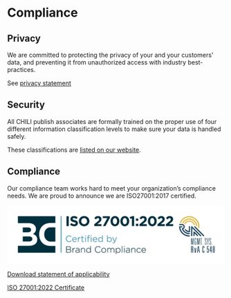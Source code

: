 # Compliance

## Privacy

We are committed to protecting the privacy of your and your customers' data, and preventing it from unauthorized access with industry best-practices.

See [privacy statement](https://www.chili-publish.com/legal/)

## Security

All CHILI publish associates are formally trained on the proper use of four different information classification levels to make sure your data is handled safely.

These classifications are [listed on our website](https://www.chili-publish.com/security/).

## Compliance

Our compliance team works hard to meet your organization’s compliance needs. We are proud to announce we are ISO27001:2017 certified.

![Logo](iso-27001-2022.png)

[Download statement of applicability](https://cdn6.chili-publish.com/hub/Legal/CHILI_publish_ISO27001_Statement_of_Applicability_v121_Jul17th_2024.pdf)

[ISO 27001:2022 Certificate](https://cdn6.chili-publish.com/hub/Legal/NL_2009.1.1_CHILI_publish_NV_ISO_27001.pdf)
